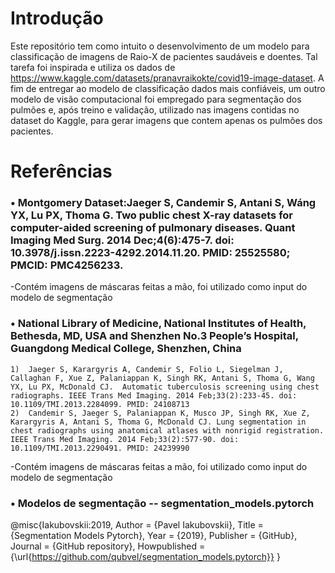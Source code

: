 # Introdução
Este repositório tem como intuito o desenvolvimento de um modelo para classificação de imagens de Raio-X de pacientes saudáveis e doentes. Tal tarefa foi inspirada e utiliza os dados de https://www.kaggle.com/datasets/pranavraikokte/covid19-image-dataset. A fim de entregar ao modelo de classificação dados mais confiáveis, um outro modelo de visão computacional foi empregado para segmentação dos pulmões e, após treino e validação, utilizado nas imagens contidas no dataset do Kaggle, para gerar imagens que contem apenas os pulmões dos pacientes.

# Referências

### •	Montgomery Dataset:Jaeger S, Candemir S, Antani S, Wáng YX, Lu PX, Thoma G. Two public chest X-ray datasets for computer-aided screening of pulmonary diseases. Quant Imaging Med Surg. 2014 Dec;4(6):475-7. doi: 10.3978/j.issn.2223-4292.2014.11.20. PMID: 25525580; PMCID: PMC4256233.
  -Contém imagens de máscaras feitas a mão, foi utilizado como input do modelo de segmentação

### • National Library of Medicine, National Institutes of Health, Bethesda, MD, USA and Shenzhen No.3 People’s Hospital, Guangdong Medical College, Shenzhen, China
    1)	Jaeger S, Karargyris A, Candemir S, Folio L, Siegelman J, Callaghan F, Xue Z, Palaniappan K, Singh RK, Antani S, Thoma G, Wang YX, Lu PX, McDonald CJ.  Automatic tuberculosis screening using chest radiographs. IEEE Trans Med Imaging. 2014 Feb;33(2):233-45. doi: 10.1109/TMI.2013.2284099. PMID: 24108713
    2)	Candemir S, Jaeger S, Palaniappan K, Musco JP, Singh RK, Xue Z, Karargyris A, Antani S, Thoma G, McDonald CJ. Lung segmentation in chest radiographs using anatomical atlases with nonrigid registration. IEEE Trans Med Imaging. 2014 Feb;33(2):577-90. doi: 10.1109/TMI.2013.2290491. PMID: 24239990

  -Contém imagens de máscaras feitas a mão, foi utilizado como input do modelo de segmentação
 
 ### • Modelos de segmentação -- segmentation_models.pytorch 
 @misc{Iakubovskii:2019,
  Author = {Pavel Iakubovskii},
  Title = {Segmentation Models Pytorch},
  Year = {2019},
  Publisher = {GitHub},
  Journal = {GitHub repository},
  Howpublished = {\url{https://github.com/qubvel/segmentation_models.pytorch}}
}
